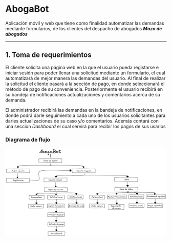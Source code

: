 # AbogaBot

Aplicación móvil y web que tiene como finalidad automatizar las demandas mediante formularios, de los clientes
del despacho de abogados _**Mazo de abogados**_

---

## 1. Toma de requerimientos

El cliente solicita una página web en la que el usuario pueda registarse e iniciar sesión para poder llenar una solicitud mediante un formulario, el cual automatizará de mejor manera las demandas del usuario. Al final de realizar la solicitud el cliente pasará a la sección de pago, en donde seleccionará el método de pago de su conveniencia. Posteriormente el usuario recibirá en su bandeja de notificaciones actualizaciones y comentarios acerca de su demanda.

El administrador recibirá las demandas en la bandeja de notificaciones, en donde podrá darle seguimiento a cada uno de los usuarios solicitantes para darles actualizaciones de su caso y/o comentarios. Además contará con una seccion _Dashboard_ el cual servirá para recibir los pagos de sus usarios

### Diagrama de flujo

![DiagramaDeFlujo](images/modelado-negocio.png)
